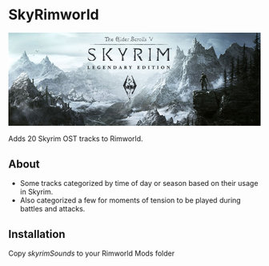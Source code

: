 # SkyRimworld
![Preview](/skyrimSounds/About/Preview.png)

Adds 20 Skyrim OST tracks to Rimworld.

## About
* Some tracks categorized by time of day or season based on their usage in Skyrim.
* Also categorized a few for moments of tension to be played during battles and attacks.

## Installation
Copy *skyrimSounds* to your Rimworld Mods folder
